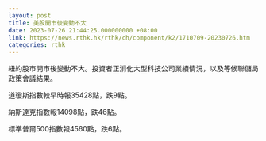 ```yaml
---
layout: post
title: 美股開市後變動不大
date: 2023-07-26 21:44:25.000000000 +08:00
link: https://news.rthk.hk/rthk/ch/component/k2/1710709-20230726.htm
categories: rthk
---
```


紐約股市開市後變動不大。投資者正消化大型科技公司業績情況，以及等候聯儲局政策會議結果。

道瓊斯指數較早時報35428點，跌9點。

納斯達克指數報14098點，跌46點。

標準普爾500指數報4560點，跌6點。
